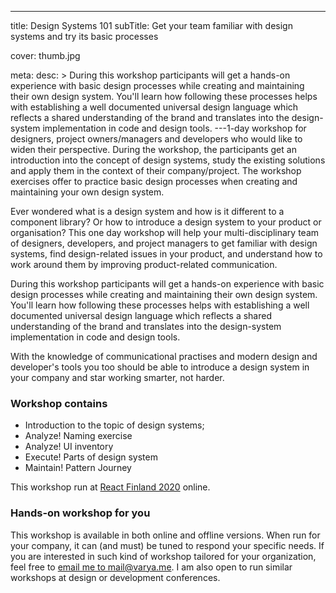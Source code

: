 ---

title: Design Systems 101
subTitle: Get your team familiar with design systems and try its basic processes

cover: thumb.jpg

meta:
desc: >
During this workshop participants will get a hands-on experience with basic design processes while creating and maintaining their own design system. You'll learn how following these processes helps with establishing a well documented universal design
language which reflects a shared understanding of the brand and translates into the
design-system implementation in code and design tools.
---1-day workshop for designers, project owners/managers and developers who would like to widen their perspective. During the workshop, the participants get an introduction into the concept of design systems, study the existing solutions and apply them in the context of their company/project. The workshop exercises offer to practice basic design processes when creating and maintaining your own design system.

Ever wondered what is a design system and how is it different to a component library? Or how to introduce a design system to your product or organisation? This one day workshop will help your multi-disciplinary team of designers, developers, and project managers to get familiar with design systems, find design-related issues in your product, and understand how to work around them by improving product-related communication.

During this workshop participants will get a hands-on experience with basic design processes while creating and maintaining their own design system. You'll learn how following these processes helps with establishing a well documented universal design
language which reflects a shared understanding of the brand and translates into the
design-system implementation in code and design tools.

With the knowledge of communicational practises and modern design and developer's tools you too should be able to introduce a design system in your company and star working smarter, not harder.

### Workshop contains

- Introduction to the topic of design systems;
- Analyze! Naming exercise
- Analyze! UI inventory
- Execute! Parts of design system
- Maintain! Pattern Journey

This workshop run at [React Finland 2020](https://react-finland.fi/) online.

### Hands-on workshop for you

This workshop is available in both online and offline versions. When run for your company, it can (and must) be tuned to respond
your specific needs. If you are interested in such kind of workshop tailored for
your organization, feel free to [email me to mail@varya.me](mailto:mail@varya.me). I am also open to run similar workshops at design or
development conferences.
